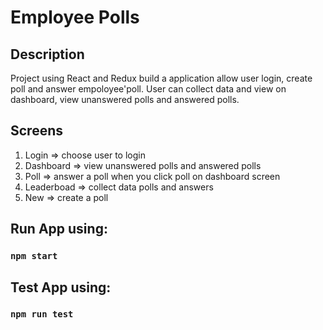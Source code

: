 # Employee Polls

## Description

Project using React and Redux build a application allow user login, create poll and answer empoloyee'poll. User can collect data and view on dashboard, view unanswered polls and answered polls.

## Screens

1. Login => choose user to login
2. Dashboard => view unanswered polls and answered polls
3. Poll => answer a poll when you click poll on dashboard screen
4. Leaderboad => collect data polls and answers
5. New => create a poll

## Run App using:

### `npm start`

## Test App using:

### `npm run test`
